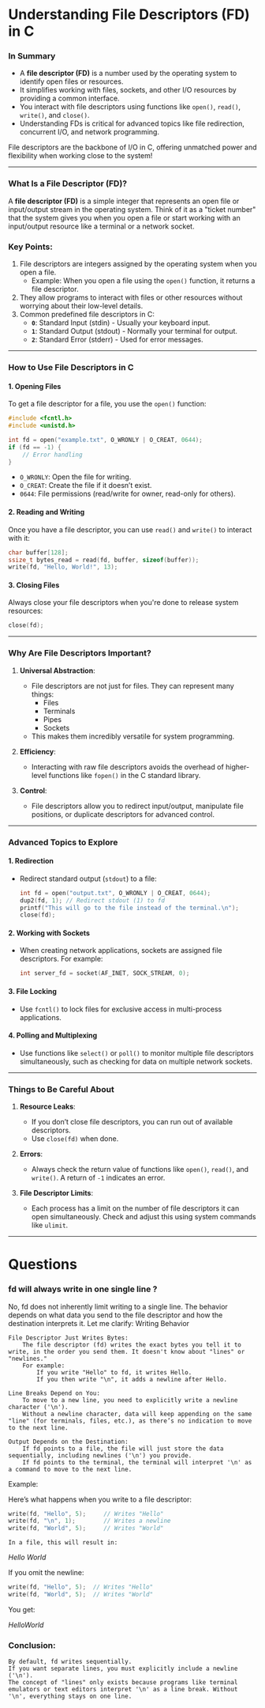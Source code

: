 # Understanding File Descriptors (FD) in C

### In Summary

- A **file descriptor (FD)** is a number used by the operating system to identify open files or resources.
- It simplifies working with files, sockets, and other I/O resources by providing a common interface.
- You interact with file descriptors using functions like `open()`, `read()`, `write()`, and `close()`.
- Understanding FDs is critical for advanced topics like file redirection, concurrent I/O, and network programming.

File descriptors are the backbone of I/O in C, offering unmatched power and flexibility when working close to the system!

---

### What Is a File Descriptor (FD)?
A **file descriptor (FD)** is a simple integer that represents an open file or input/output stream in the operating system. Think of it as a "ticket number" that the system gives you when you open a file or start working with an input/output resource like a terminal or a network socket.

### Key Points:
1. File descriptors are integers assigned by the operating system when you open a file.
   - Example: When you open a file using the `open()` function, it returns a file descriptor.
2. They allow programs to interact with files or other resources without worrying about their low-level details.
3. Common predefined file descriptors in C:
   - **`0`**: Standard Input (stdin) - Usually your keyboard input.
   - **`1`**: Standard Output (stdout) - Normally your terminal for output.
   - **`2`**: Standard Error (stderr) - Used for error messages.

---

### How to Use File Descriptors in C

#### 1. **Opening Files**
To get a file descriptor for a file, you use the `open()` function:
```c
#include <fcntl.h>
#include <unistd.h>

int fd = open("example.txt", O_WRONLY | O_CREAT, 0644);
if (fd == -1) {
    // Error handling
}
```
- `O_WRONLY`: Open the file for writing.
- `O_CREAT`: Create the file if it doesn’t exist.
- `0644`: File permissions (read/write for owner, read-only for others).

#### 2. **Reading and Writing**
Once you have a file descriptor, you can use `read()` and `write()` to interact with it:
```c
char buffer[128];
ssize_t bytes_read = read(fd, buffer, sizeof(buffer));
write(fd, "Hello, World!", 13);
```

#### 3. **Closing Files**
Always close your file descriptors when you're done to release system resources:
```c
close(fd);
```

---

### Why Are File Descriptors Important?

1. **Universal Abstraction**: 
   - File descriptors are not just for files. They can represent many things:
     - Files
     - Terminals
     - Pipes
     - Sockets
   - This makes them incredibly versatile for system programming.

2. **Efficiency**:
   - Interacting with raw file descriptors avoids the overhead of higher-level functions like `fopen()` in the C standard library.

3. **Control**:
   - File descriptors allow you to redirect input/output, manipulate file positions, or duplicate descriptors for advanced control.

---

### Advanced Topics to Explore

#### 1. **Redirection**
   - Redirect standard output (`stdout`) to a file:
     ```c
     int fd = open("output.txt", O_WRONLY | O_CREAT, 0644);
     dup2(fd, 1); // Redirect stdout (1) to fd
     printf("This will go to the file instead of the terminal.\n");
     close(fd);
     ```

#### 2. **Working with Sockets**
   - When creating network applications, sockets are assigned file descriptors. For example:
     ```c
     int server_fd = socket(AF_INET, SOCK_STREAM, 0);
     ```

#### 3. **File Locking**
   - Use `fcntl()` to lock files for exclusive access in multi-process applications.

#### 4. **Polling and Multiplexing**
   - Use functions like `select()` or `poll()` to monitor multiple file descriptors simultaneously, such as checking for data on multiple network sockets.

---

### Things to Be Careful About
1. **Resource Leaks**:
   - If you don’t close file descriptors, you can run out of available descriptors.
   - Use `close(fd)` when done.

2. **Errors**:
   - Always check the return value of functions like `open()`, `read()`, and `write()`. A return of `-1` indicates an error.

3. **File Descriptor Limits**:
   - Each process has a limit on the number of file descriptors it can open simultaneously. Check and adjust this using system commands like `ulimit`.

---

# Questions

### fd will always write in one single line  ?

No, fd does not inherently limit writing to a single line. The behavior depends on what data you send to the file descriptor and how the destination interprets it. Let me clarify:
Writing Behavior

    File Descriptor Just Writes Bytes:
        The file descriptor (fd) writes the exact bytes you tell it to write, in the order you send them. It doesn't know about "lines" or "newlines."
        For example:
            If you write "Hello" to fd, it writes Hello.
            If you then write "\n", it adds a newline after Hello.

    Line Breaks Depend on You:
        To move to a new line, you need to explicitly write a newline character ('\n').
        Without a newline character, data will keep appending on the same "line" (for terminals, files, etc.), as there’s no indication to move to the next line.

    Output Depends on the Destination:
        If fd points to a file, the file will just store the data sequentially, including newlines ('\n') you provide.
        If fd points to the terminal, the terminal will interpret '\n' as a command to move to the next line.

Example:

Here’s what happens when you write to a file descriptor:

```c
write(fd, "Hello", 5);     // Writes "Hello"
write(fd, "\n", 1);        // Writes a newline
write(fd, "World", 5);     // Writes "World"
```
    In a file, this will result in:

_Hello_
_World_

If you omit the newline:
```c
write(fd, "Hello", 5);  // Writes "Hello"
write(fd, "World", 5);  // Writes "World"
```
You get:

_HelloWorld_

### Conclusion:

    By default, fd writes sequentially.
    If you want separate lines, you must explicitly include a newline ('\n').
    The concept of "lines" only exists because programs like terminal emulators or text editors interpret '\n' as a line break. Without '\n', everything stays on one line.